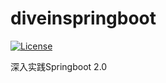# diveinspringboot
[![License](https://img.shields.io/badge/license-MIT-blue.svg)](LICENSE)

深入实践Springboot 2.0
